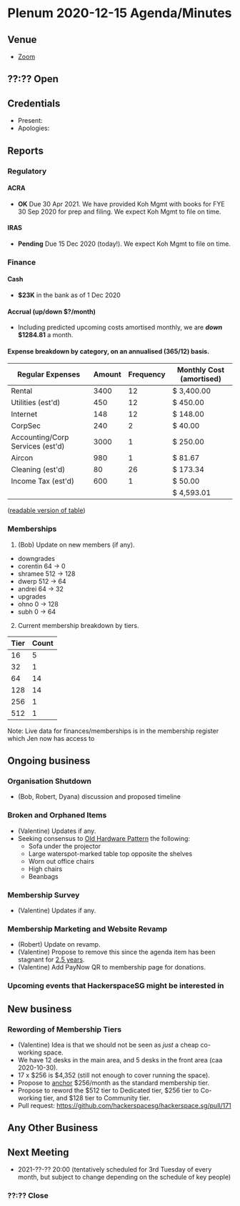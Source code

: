 # Plenum 2020-12-15 Agenda/Minutes

## Venue
- [Zoom](https://us02web.zoom.us/j/83591014534?pwd=YlFObzJ5QnE0ZE94Vi9FdWxTU1U2UT09)

## ??:?? Open

## Credentials
- Present: 
- Apologies: 

## Reports

### Regulatory
#### ACRA
- **OK** Due 30 Apr 2021. We have provided Koh Mgmt with books for FYE 30 Sep 2020 for prep and filing. We expect Koh Mgmt to file on time.
#### IRAS
- **Pending** Due 15 Dec 2020 (today!). We expect Koh Mgmt to file on time.

### Finance
#### Cash
- **$23K** in the bank as of 1 Dec 2020
#### Accrual (up/down $?/month)
- Including predicted upcoming costs amortised monthly, we are **_down_ $1284.81** a month.
#### Expense breakdown by category, on an annualised (365/12) basis.
Regular Expenses | Amount | Frequency | Monthly Cost (amortised)
-- | -- | -- | --
Rental | 3400 | 12 | $ 3,400.00
Utilities (est'd) | 450 | 12 | $ 450.00
Internet | 148 | 12 | $ 148.00
CorpSec | 240 | 2 | $ 40.00
Accounting/Corp Services (est'd) | 3000 | 1 | $ 250.00
Aircon | 980 | 1 | $ 81.67
Cleaning (est'd) | 80 | 26 | $ 173.34
Income Tax (est'd) | 600 | 1 | $ 50.00
  |   |   | $ 4,593.01

([readable version of table](https://github.com/hackerspacesg/hackerspace.sg/blob/master/contents/plenum/2020-12-15/_index/main.md))

### Memberships
1. (Bob) Update on new members (if any).
 - downgrades
  - corentin 64 -> 0
  - shramee 512 -> 128
  - dwerp 512 -> 64
  - andrei 64 -> 32
 - upgrades
  - ohno 0 -> 128
  - subh 0 -> 64

2. Current membership breakdown by tiers.

| Tier | Count |
| --   | --    |
| 16   | 5     |
| 32   | 1     |
| 64   | 14    |
| 128  | 14    |
| 256  | 1     |
| 512  | 1     |

Note: Live data for finances/memberships is in the membership register which Jen now has access to

## Ongoing business

### Organisation Shutdown
- (Bob, Robert, Dyana) discussion and proposed timeline

### Broken and Orphaned Items
- (Valentine) Updates if any.
- Seeking consensus to [Old Hardware Pattern](https://wiki.hackerspaces.org/The_Old_Hardware_Pattern) the following:
  - Sofa under the projector
  - Large waterspot-marked table top opposite the shelves
  - Worn out office chairs
  - High chairs
  - Beanbags

### Membership Survey
- (Valentine) Updates if any.

### Membership Marketing and Website Revamp
- (Robert) Update on revamp.
- (Valentine) Propose to remove this since the agenda item has been stagnant for [2.5 years](https://hackerspace.sg/plenum/2018-05-17/).
- (Valentine) Add PayNow QR to membership page for donations.

### Upcoming events that HackerspaceSG might be interested in

## New business

### Rewording of Membership Tiers
- (Valentine) Idea is that we should not be seen as _just_ a cheap co-working space.
- We have 12 desks in the main area, and 5 desks in the front area (caa 2020-10-30).
- 17 x $256 is $4,352 (still not enough to cover running the space).
- Propose to [anchor](https://en.wikipedia.org/wiki/Anchoring_(cognitive_bias)) $256/month as the standard membership tier.
- Propose to reword the $512 tier to Dedicated tier, $256 tier to Co-working tier, and $128 tier to Community tier.
- Pull request: https://github.com/hackerspacesg/hackerspace.sg/pull/171

## Any Other Business

## Next Meeting
- 2021-??-?? 20:00 (tentatively scheduled for 3rd Tuesday of every month, but subject to change depending on the schedule of key people)

### ??:?? Close
